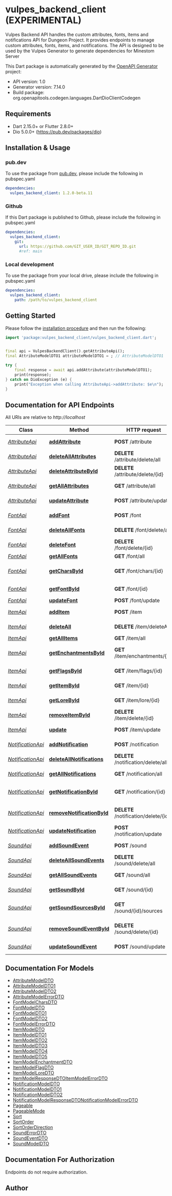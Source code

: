 # vulpes_backend_client (EXPERIMENTAL)
Vulpes Backend API handles the custom attributes, fonts, items and notifications API for Dungeon Project.
It provides endpoints to manage custom attributes, fonts, items, and notifications.
The API is designed to be used by the Vulpes Generator to generate dependencies for Minestom Server

This Dart package is automatically generated by the [OpenAPI Generator](https://openapi-generator.tech) project:

- API version: 1.0
- Generator version: 7.14.0
- Build package: org.openapitools.codegen.languages.DartDioClientCodegen

## Requirements

* Dart 2.15.0+ or Flutter 2.8.0+
* Dio 5.0.0+ (https://pub.dev/packages/dio)

## Installation & Usage

### pub.dev
To use the package from [pub.dev](https://pub.dev), please include the following in pubspec.yaml
```yaml
dependencies:
  vulpes_backend_client: 1.2.0-beta.11
```

### Github
If this Dart package is published to Github, please include the following in pubspec.yaml
```yaml
dependencies:
  vulpes_backend_client:
    git:
      url: https://github.com/GIT_USER_ID/GIT_REPO_ID.git
      #ref: main
```

### Local development
To use the package from your local drive, please include the following in pubspec.yaml
```yaml
dependencies:
  vulpes_backend_client:
    path: /path/to/vulpes_backend_client
```

## Getting Started

Please follow the [installation procedure](#installation--usage) and then run the following:

```dart
import 'package:vulpes_backend_client/vulpes_backend_client.dart';


final api = VulpesBackendClient().getAttributeApi();
final AttributeModelDTO1 attributeModelDTO1 = ; // AttributeModelDTO1 | 

try {
    final response = await api.addAttribute(attributeModelDTO1);
    print(response);
} catch on DioException (e) {
    print("Exception when calling AttributeApi->addAttribute: $e\n");
}

```

## Documentation for API Endpoints

All URIs are relative to *http://localhost*

Class | Method | HTTP request | Description
------------ | ------------- | ------------- | -------------
[*AttributeApi*](doc/AttributeApi.md) | [**addAttribute**](doc/AttributeApi.md#addattribute) | **POST** /attribute | Add a new attribute
[*AttributeApi*](doc/AttributeApi.md) | [**deleteAllAttributes**](doc/AttributeApi.md#deleteallattributes) | **DELETE** /attribute/delete/all | Delete all attributes
[*AttributeApi*](doc/AttributeApi.md) | [**deleteAttributeById**](doc/AttributeApi.md#deleteattributebyid) | **DELETE** /attribute/delete/{id} | Delete an attribute by ID
[*AttributeApi*](doc/AttributeApi.md) | [**getAllAttributes**](doc/AttributeApi.md#getallattributes) | **GET** /attribute/all | Get all attributes
[*AttributeApi*](doc/AttributeApi.md) | [**updateAttribute**](doc/AttributeApi.md#updateattribute) | **POST** /attribute/update | Update an attribute
[*FontApi*](doc/FontApi.md) | [**addFont**](doc/FontApi.md#addfont) | **POST** /font | Add a new font
[*FontApi*](doc/FontApi.md) | [**deleteAllFonts**](doc/FontApi.md#deleteallfonts) | **DELETE** /font/delete/all | Delete all fonts
[*FontApi*](doc/FontApi.md) | [**deleteFont**](doc/FontApi.md#deletefont) | **DELETE** /font/delete/{id} | Remove a font by ID
[*FontApi*](doc/FontApi.md) | [**getAllFonts**](doc/FontApi.md#getallfonts) | **GET** /font/all | Get all fonts
[*FontApi*](doc/FontApi.md) | [**getCharsById**](doc/FontApi.md#getcharsbyid) | **GET** /font/chars/{id} | Get characters by font ID
[*FontApi*](doc/FontApi.md) | [**getFontById**](doc/FontApi.md#getfontbyid) | **GET** /font/{id} | Get a font by ID
[*FontApi*](doc/FontApi.md) | [**updateFont**](doc/FontApi.md#updatefont) | **POST** /font/update | Update a font
[*ItemApi*](doc/ItemApi.md) | [**addItem**](doc/ItemApi.md#additem) | **POST** /item | Add a new item
[*ItemApi*](doc/ItemApi.md) | [**deleteAll**](doc/ItemApi.md#deleteall) | **DELETE** /item/deleteAll | Delete all items
[*ItemApi*](doc/ItemApi.md) | [**getAllItems**](doc/ItemApi.md#getallitems) | **GET** /item/all | Get all items
[*ItemApi*](doc/ItemApi.md) | [**getEnchantmentsById**](doc/ItemApi.md#getenchantmentsbyid) | **GET** /item/enchantments/{id} | Get enchantments of an item
[*ItemApi*](doc/ItemApi.md) | [**getFlagsById**](doc/ItemApi.md#getflagsbyid) | **GET** /item/flags/{id} | Get all flags of an item
[*ItemApi*](doc/ItemApi.md) | [**getItemById**](doc/ItemApi.md#getitembyid) | **GET** /item/{id} | Get an item by ID
[*ItemApi*](doc/ItemApi.md) | [**getLoreById**](doc/ItemApi.md#getlorebyid) | **GET** /item/lore/{id} | Get all lore of an item
[*ItemApi*](doc/ItemApi.md) | [**removeItemById**](doc/ItemApi.md#removeitembyid) | **DELETE** /item/delete/{id} | Remove an item by ID
[*ItemApi*](doc/ItemApi.md) | [**update**](doc/ItemApi.md#update) | **POST** /item/update | Update an item
[*NotificationApi*](doc/NotificationApi.md) | [**addNotification**](doc/NotificationApi.md#addnotification) | **POST** /notification | Add a new notification
[*NotificationApi*](doc/NotificationApi.md) | [**deleteAllNotifications**](doc/NotificationApi.md#deleteallnotifications) | **DELETE** /notification/delete/all | Delete all notifications
[*NotificationApi*](doc/NotificationApi.md) | [**getAllNotifications**](doc/NotificationApi.md#getallnotifications) | **GET** /notification/all | Get all notifications
[*NotificationApi*](doc/NotificationApi.md) | [**getNotificationById**](doc/NotificationApi.md#getnotificationbyid) | **GET** /notification/{id} | Get a notification by ID
[*NotificationApi*](doc/NotificationApi.md) | [**removeNotificationById**](doc/NotificationApi.md#removenotificationbyid) | **DELETE** /notification/delete/{id} | Remove a notification by ID
[*NotificationApi*](doc/NotificationApi.md) | [**updateNotification**](doc/NotificationApi.md#updatenotification) | **POST** /notification/update | Update a notification
[*SoundApi*](doc/SoundApi.md) | [**addSoundEvent**](doc/SoundApi.md#addsoundevent) | **POST** /sound | Add a new sound event
[*SoundApi*](doc/SoundApi.md) | [**deleteAllSoundEvents**](doc/SoundApi.md#deleteallsoundevents) | **DELETE** /sound/delete/all | Delete all sound events
[*SoundApi*](doc/SoundApi.md) | [**getAllSoundEvents**](doc/SoundApi.md#getallsoundevents) | **GET** /sound/all | Get all sound events
[*SoundApi*](doc/SoundApi.md) | [**getSoundById**](doc/SoundApi.md#getsoundbyid) | **GET** /sound/{id} | Get a sound by its ID
[*SoundApi*](doc/SoundApi.md) | [**getSoundSourcesById**](doc/SoundApi.md#getsoundsourcesbyid) | **GET** /sound/{id}/sources | Get all sound file sources by an id
[*SoundApi*](doc/SoundApi.md) | [**removeSoundEventById**](doc/SoundApi.md#removesoundeventbyid) | **DELETE** /sound/delete/{id} | Remove a sound event by ID
[*SoundApi*](doc/SoundApi.md) | [**updateSoundEvent**](doc/SoundApi.md#updatesoundevent) | **POST** /sound/update | Update a sound event


## Documentation For Models

 - [AttributeModelDTO](doc/AttributeModelDTO.md)
 - [AttributeModelDTO1](doc/AttributeModelDTO1.md)
 - [AttributeModelDTO2](doc/AttributeModelDTO2.md)
 - [AttributeModelErrorDTO](doc/AttributeModelErrorDTO.md)
 - [FontModelCharsDTO](doc/FontModelCharsDTO.md)
 - [FontModelDTO](doc/FontModelDTO.md)
 - [FontModelDTO1](doc/FontModelDTO1.md)
 - [FontModelDTO2](doc/FontModelDTO2.md)
 - [FontModelErrorDTO](doc/FontModelErrorDTO.md)
 - [ItemModelDTO](doc/ItemModelDTO.md)
 - [ItemModelDTO1](doc/ItemModelDTO1.md)
 - [ItemModelDTO2](doc/ItemModelDTO2.md)
 - [ItemModelDTO3](doc/ItemModelDTO3.md)
 - [ItemModelDTO4](doc/ItemModelDTO4.md)
 - [ItemModelDTO5](doc/ItemModelDTO5.md)
 - [ItemModelEnchantmentDTO](doc/ItemModelEnchantmentDTO.md)
 - [ItemModelFlagDTO](doc/ItemModelFlagDTO.md)
 - [ItemModelLoreDTO](doc/ItemModelLoreDTO.md)
 - [ItemModelResponseDTOItemModelErrorDTO](doc/ItemModelResponseDTOItemModelErrorDTO.md)
 - [NotificationModelDTO](doc/NotificationModelDTO.md)
 - [NotificationModelDTO1](doc/NotificationModelDTO1.md)
 - [NotificationModelDTO2](doc/NotificationModelDTO2.md)
 - [NotificationModelResponseDTONotificationModelErrorDTO](doc/NotificationModelResponseDTONotificationModelErrorDTO.md)
 - [Pageable](doc/Pageable.md)
 - [PageableMode](doc/PageableMode.md)
 - [Sort](doc/Sort.md)
 - [SortOrder](doc/SortOrder.md)
 - [SortOrderDirection](doc/SortOrderDirection.md)
 - [SoundErrorDTO](doc/SoundErrorDTO.md)
 - [SoundEventDTO](doc/SoundEventDTO.md)
 - [SoundModelDTO](doc/SoundModelDTO.md)


## Documentation For Authorization

Endpoints do not require authorization.


## Author



